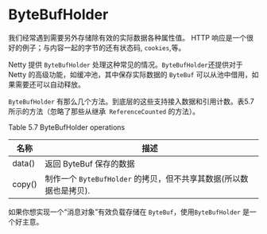 ByteBufHolder 
====

我们经常遇到需要另外存储除有效的实际数据各种属性值。 HTTP 响应是一个很好的例子；与内容一起的字节的还有状态码, `cookies`,等。

Netty 提供 `ByteBufHolder` 处理这种常见的情况。` ByteBufHolder `还提供对于 Netty 的高级功能，如缓冲池，其中保存实际数据的 `ByteBuf`
可以从池中借用，如果需要还可以自动释放。

`ByteBufHolder` 有那么几个方法。到底层的这些支持接入数据和引用计数。表5.7所示的方法（忽略了那些从继承` ReferenceCounted` 的方法）。

Table 5.7 ByteBufHolder operations

名称     | 描述
-------- | ---
data() | 返回 ByteBuf 保存的数据
copy() | 制作一个 `ByteBufHolder` 的拷贝，但不共享其数据(所以数据也是拷贝).

如果你想实现一个“消息对象”有效负载存储在 `ByteBuf`，使用`ByteBufHolder` 是一个好主意。